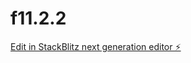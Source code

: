 # f11.2.2

[Edit in StackBlitz next generation editor ⚡️](https://stackblitz.com/~/github.com/s24582PJ/f11.2.2)